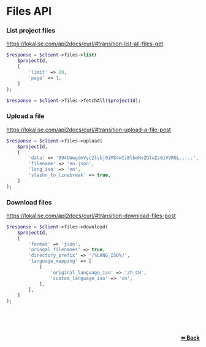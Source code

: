 # Files API

### List project files
https://lokalise.com/api2docs/curl/#transition-list-all-files-get

```php
$response = $client->files->list(
    $projectId,
    [
        'limit' => 20,
        'page' => 1,
    ]
);
```

```php
$response = $client->files->fetchAll($projectId);
```

### Upload a file
https://lokalise.com/api2docs/curl/#transition-upload-a-file-post

```php
$response = $client->files->upload(
    $projectId,
    [
        'data' => 'D94bWwgdmVyc2lvbj0iMS4wIiBlbmNvZGluZz0iVVRGL.....',
        'filename' => 'en.json',
        'lang_iso' => 'en',
        'slashn_to_linebreak' => true,
    ]
);
```

### Download files
https://lokalise.com/api2docs/curl/#transition-download-files-post

```php
$response = $client->files->download(
    $projectId,
    [
        'format' => 'json',
        'oringal_filenames' => true,
        'directory_prefix' => '/%LANG_ISO%/',
        'language_mapping' => [
            [
                'original_language_iso' => 'zh_CN',
                'custom_language_iso' => 'cn',
            ],
        ],
    ]
);
```

<br/><br/><br/>
<div align="right">
    <b><a href="/README.md#request">⇚ Back</a></b>
</div>
<br/>
